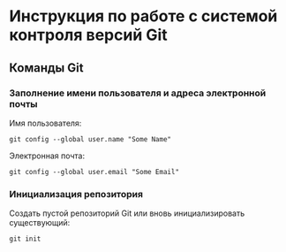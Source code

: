 # Инструкция по работе с системой контроля версий Git

## Команды Git

### Заполнение имени пользователя и адреса электронной почты
Имя пользователя:
```
git config --global user.name "Some Name"
```
Электронная почта:
```
git config --global user.email "Some Email"
```
### Инициализация репозитория
Создать пустой репозиторий Git или вновь инициализировать существующий:
```
git init
```